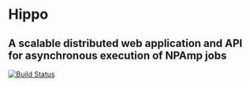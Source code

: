 Hippo
=====
A scalable distributed web application and API for asynchronous execution of NPAmp jobs
---------------------------------------------------------------------------------------

[![Build Status](https://travis-ci.org/vsemionov/hippo.svg?branch=master)](https://travis-ci.org/vsemionov/hippo)
